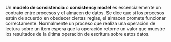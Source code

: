 Un **modelo de consistencia** o **consistency model** es escencialemente un contrato entre procesos y el almacen de datos. Se dice que si los procesos están de acuerdo en obedecer ciertas reglas, el almacen promete funcionar correctamente. Normalmente un proceso que realiza una operación de lectura sobre un ítem espera que la operación retorne un valor que muestre los resultados de la última operación de escritura sobre estos datos.